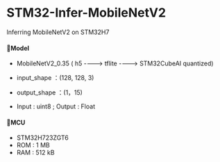 # STM32-Infer-MobileNetV2
Inferring MobileNetV2 on STM32H7



#### 🎈Model

- MobileNetV2_0.35    ( h5  ---->  tflite  ---->  STM32CubeAI quantized)

- input_shape ：(128, 128, 3)
- output_shape ：(1，15)
- Input : uint8 ; Output : Float

#### 💎MCU

- STM32H723ZGT6
- ROM : 1 MB
- RAM : 512 kB

